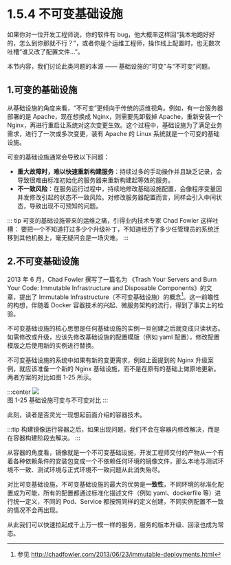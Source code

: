 # 1.5.4 不可变基础设施

如果你对一位开发工程师说，你的软件有 bug，他大概率这样回“我本地跑好好的，怎么到你那就不行？”，或者你是个运维工程师，操作线上配置时，也无数次吐槽“谁又改了配置文件...”。

本节内容，我们讨论此类问题的本源 —— 基础设施的“可变”与“不可变”问题。

## 1.可变的基础设施

从基础设施的角度来看，“不可变”更倾向于传统的运维视角。例如，有一台服务器部署的是 Apache，现在想换成 Nginx，则需要先卸载掉 Apache，重新安装一个 Nginx，再进行重启让系统对这次变更生效。这个过程中，基础设施为了满足业务需求，进行了一次或多次变更，装有 Apache 的 Linux 系统就是一个可变的基础设施。

可变的基础设施通常会导致以下问题：

- **重大故障时，难以快速重新构建服务**：持续过多的手动操作并且缺乏记录，会导致很难由标准初始化的服务器来重新构建起等效的服务。
- **不一致风险**：在服务运行过程中，持续地修改基础设施配置，会像程序变量因并发修改引起的状态不一致风险。对修改服务器配置而言，同样会引入中间状态，导致出现不可预知的问题。


::: tip 可变的基础设施带来的运维之痛，引得业内技术专家 Chad Fowler 这样吐槽：
要把一个不知道打过多少个升级补丁，不知道经历了多少任管理员的系统迁移到其他机器上，毫无疑问会是一场灾难。
:::

## 2.不可变基础设施

2013 年 6 月，Chad Fowler 撰写了一篇名为 《Trash Your Servers and Burn Your Code: Immutable Infrastructure and Disposable Components》的文章，提出了 Immutable Infrastructure（不可变基础设施）的概念[^1]。这一前瞻性的构想，伴随着 Docker 容器技术的兴起、微服务架构的流行，得到了事实上的检验。

不可变基础设施的核心思想是任何基础设施的实例一旦创建之后就变成只读状态。如需修改或升级，应该先修改基础设施的配置模版（例如 yaml 配置），修改配置模版之后使用新的实例进行替换。

不可变基础设施的系统中如果有新的变更需求，例如上面提到的 Nginx 升级案例，就应该准备一个新的 Nginx 基础设施，而不是在原有的基础上做原地更新。两者方案的对比如图 1-25 所示。

:::center
  ![](../assets/Immutable.png)<br/>
  图 1-25 基础设施可变与不可变对比
:::

此刻，读者是否灵光一现想起前面介绍的容器技术。

:::tip <a/>
构建镜像运行容器之后，如果出现问题，我们不会在容器内修改解决，而是在容器构建阶段去解决。
:::

从容器的角度看，镜像就是一个不可变基础设施，开发工程师交付的产物从一个有着各种依赖条件的安装包变成一个不依赖任何环境的镜像文件，那么本地与测试环境不一致、测试环境与正式环境不一致问题从此消失殆尽。

对比可变基础设施，不可变基础设施的最大的优势是**一致性**，不同环境的标准化配置成为可能，所有的配置都通过标准化描述文件（例如 yaml、dockerfile 等）进行统一定义，不同的 Pod、Service 都按照同样的定义创建，不同实例配置不一致的情况不会再出现。

从此我们可以快速拉起成千上万一模一样的服务，服务的版本升级、回滚也成为常态。


[^1]: 参见 http://chadfowler.com/2013/06/23/immutable-deployments.html